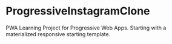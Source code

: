 # ProgressiveInstagramClone
PWA
Learning Project for Progressive Web Apps.
Starting with a materialized responsive starting template.

